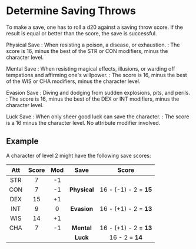 
# Determine Saving Throws

To make a save, one has to roll a d20 against a saving throw score. If the result is equal or better than the score, the save is successful.

Physical Save
: When resisting a poison, a disease, or exhaustion.
: The score is 16, minus the best of the STR or CON modifiers, minus the character level.

Mental Save
: When resisting magical effects, illusions, or warding off tempations and affirming one's willpower.
: The score is 16, minus the best of the WIS or CHA modifiers, minus the character level.

Evasion Save
: Diving and dodging from sudden explosions, pits, and perils.
: The score is 16, minus the best of the DEX or INT modifiers, minus the character level.

Luck Save
: When only sheer good luck can save the character.
: The score is a 16 minus the character level. No attribute modifier involved.


## Example

A character of level 2 might have the following save scores:

| Att | Score | Mod | Save         | Score                  |
|:---:|:-----:|:---:|:------------:|:----------------------:|
| STR |     7 |  -1 |              |                        |
| CON |     7 |  -1 | **Physical** | 16 - (-1) - 2 = **15** |
| DEX |    15 |  +1 |              |                        |
| INT |     9 |   0 | **Evasion**  | 16 - (+1) - 2 = **13** |
| WIS |    14 |  +1 |              |                        |
| CHA |     7 |  -1 | **Mental**   | 16 - (+1) - 2 = **13** |
|     |       |     | **Luck**     | 16        - 2 = **14** |

